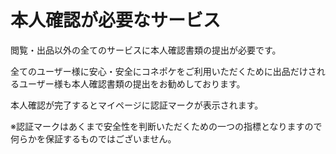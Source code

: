 # 本人確認が必要なサービス

閲覧・出品以外の全てのサービスに本人確認書類の提出が必要です。

全てのユーザー様に安心・安全にコネポケをご利用いただくために出品だけされるユーザー様も本人確認書類の提出をお勧めしております。  

本人確認が完了するとマイページに認証マークが表示されます。  

※認証マークはあくまで安全性を判断いただくための一つの指標となりますので何らかを保証するものではございません。  